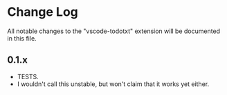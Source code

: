 # Change Log
All notable changes to the "vscode-todotxt" extension will be documented in this file.

## 0.1.x
- TESTS.
- I wouldn't call this unstable, but won't claim that it works yet either.
